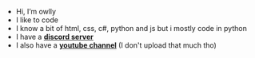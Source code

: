 - Hi, I’m owlly
- I like to code
- I know a bit of html, css, c#, python and js but i mostly code in python
- I have a [**discord server**](https://discord.gg/KNa7xAZ2xH)
- I also have a [**youtube channel**](https://www.youtube.com/channel/UCxwmzTRETfLimI012CJoGnA) (I don't upload that much tho)

<!---
Mr-Owllers/Mr-Owllers is a ✨ special ✨ repository because its `README.md` (this file) appears on your GitHub profile.
You can click the Preview link to take a look at your changes.
--->
